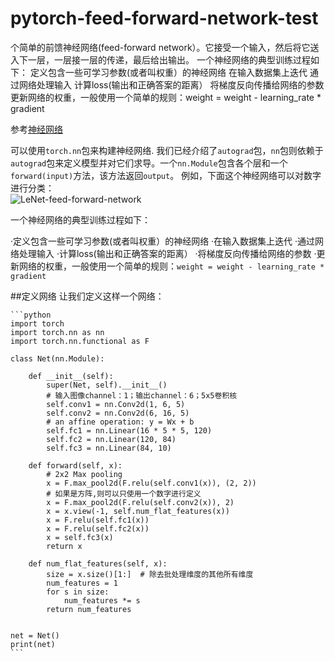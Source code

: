 # pytorch-feed-forward-network-test
个简单的前馈神经网络(feed-forward network）。它接受一个输入，然后将它送入下一层，一层接一层的传递，最后给出输出。  一个神经网络的典型训练过程如下：  定义包含一些可学习参数(或者叫权重）的神经网络 在输入数据集上迭代 通过网络处理输入 计算loss(输出和正确答案的距离） 将梯度反向传播给网络的参数 更新网络的权重，一般使用一个简单的规则：weight = weight - learning_rate * gradient

参考[神经网络](https://pytorch.apachecn.org/docs/1.4/blitz/neural_networks_tutorial.html)    

可以使用`torch.nn`包来构建神经网络.
我们已经介绍了`autograd`包，`nn`包则依赖于`autograd`包来定义模型并对它们求导。一个`nn.Module`包含各个层和一个`forward(input)`方法，该方法返回`output`。
例如，下面这个神经网络可以对数字进行分类：  
![LeNet-feed-forward-network](https://pytorch.org/tutorials/_images/mnist.png)

一个神经网络的典型训练过程如下：

  ·定义包含一些可学习参数(或者叫权重）的神经网络
  ·在输入数据集上迭代
  ·通过网络处理输入
  ·计算loss(输出和正确答案的距离）
  ·将梯度反向传播给网络的参数
  ·更新网络的权重，一般使用一个简单的规则：`weight = weight - learning_rate * gradient`

##定义网络
让我们定义这样一个网络：
    
    ```python  
    import torch
    import torch.nn as nn
    import torch.nn.functional as F

    class Net(nn.Module):
    
        def __init__(self):
            super(Net, self).__init__()
            # 输入图像channel：1；输出channel：6；5x5卷积核
            self.conv1 = nn.Conv2d(1, 6, 5)
            self.conv2 = nn.Conv2d(6, 16, 5)
            # an affine operation: y = Wx + b
            self.fc1 = nn.Linear(16 * 5 * 5, 120)
            self.fc2 = nn.Linear(120, 84)
            self.fc3 = nn.Linear(84, 10)
    
        def forward(self, x):
            # 2x2 Max pooling
            x = F.max_pool2d(F.relu(self.conv1(x)), (2, 2))
            # 如果是方阵,则可以只使用一个数字进行定义
            x = F.max_pool2d(F.relu(self.conv2(x)), 2)
            x = x.view(-1, self.num_flat_features(x))
            x = F.relu(self.fc1(x))
            x = F.relu(self.fc2(x))
            x = self.fc3(x)
            return x
    
        def num_flat_features(self, x):
            size = x.size()[1:]  # 除去批处理维度的其他所有维度
            num_features = 1
            for s in size:
                num_features *= s
            return num_features
    
    
    net = Net()
    print(net)
    ```
